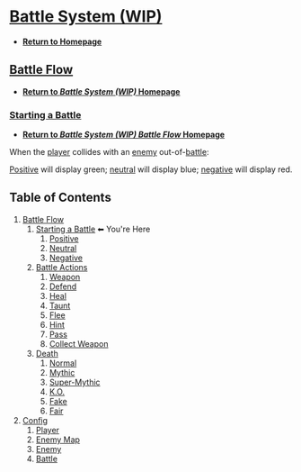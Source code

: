 # [Battle System (WIP)](https://www.khanacademy.org/computer-programming/battle-system-wip/4983159919165440)

- **[Return to Homepage](https://javascriptlearner815.github.io/ka-projects/)**

## [Battle Flow](https://javascriptlearner815.github.io/ka-projects/battle-system-wip/battle-flow/)

- **[Return to *Battle System (WIP)* Homepage](https://javascriptlearner815.github.io/ka-projects/battle-system-wip/)**

### [Starting a Battle](https://javascriptlearner815.github.io/ka-projects/battle-system-wip/battle-flow/starting-a-battle/)

- **[Return to *Battle System (WIP) Battle Flow* Homepage](https://javascriptlearner815.github.io/ka-projects/battle-system-wip/battle-flow/)**

When the [player](https://javascriptlearner815.github.io/ka-projects/battle-system-wip/config/player/) collides with an [enemy](https://javascriptlearner815.github.io/ka-projects/battle-system-wip/config/enemy/) out-of-[battle](https://javascriptlearner815.github.io/ka-projects/battle-system-wip/config/battle/):

[Positive](https://javascriptlearner815.github.io/ka-projects/battle-system-wip/battle-flow/starting-a-battle/positive) will display green;
[neutral](https://javascriptlearner815.github.io/ka-projects/battle-system-wip/battle-flow/starting-a-battle/neutral) will display blue;
[negative](https://javascriptlearner815.github.io/ka-projects/battle-system-wip/battle-flow/starting-a-battle/negative) will display red.

## Table of Contents

1. [Battle Flow](https://javascriptlearner815.github.io/ka-projects/battle-system-wip/battle-flow/)
    1. [Starting a Battle](https://javascriptlearner815.github.io/ka-projects/battle-system-wip/battle-flow/starting-a-battle/) ⬅ You're Here
        1. [Positive](https://javascriptlearner815.github.io/ka-projects/battle-system-wip/battle-flow/starting-a-battle/positive)
        1. [Neutral](https://javascriptlearner815.github.io/ka-projects/battle-system-wip/battle-flow/starting-a-battle/neutral)
        1. [Negative](https://javascriptlearner815.github.io/ka-projects/battle-system-wip/battle-flow/starting-a-battle/negative)
    1. [Battle Actions](https://javascriptlearner815.github.io/ka-projects/battle-system-wip/battle-flow/battle-actions/)
        1. [Weapon](https://javascriptlearner815.github.io/ka-projects/battle-system-wip/battle-flow/battle-actions/weapon)
        1. [Defend](https://javascriptlearner815.github.io/ka-projects/battle-system-wip/battle-flow/battle-actions/defend)
        1. [Heal](https://javascriptlearner815.github.io/ka-projects/battle-system-wip/battle-flow/battle-actions/heal)
        1. [Taunt](https://javascriptlearner815.github.io/ka-projects/battle-system-wip/battle-flow/battle-actions/taunt)
        1. [Flee](https://javascriptlearner815.github.io/ka-projects/battle-system-wip/battle-flow/battle-actions/flee)
        1. [Hint](https://javascriptlearner815.github.io/ka-projects/battle-system-wip/battle-flow/battle-actions/hint)
        1. [Pass](https://javascriptlearner815.github.io/ka-projects/battle-system-wip/battle-flow/battle-actions/pass)
        1. [Collect Weapon](https://javascriptlearner815.github.io/ka-projects/battle-system-wip/battle-flow/battle-actions/collect-weapon)
    1. [Death](https://javascriptlearner815.github.io/ka-projects/battle-system-wip/battle-flow/death/)
        1. [Normal](https://javascriptlearner815.github.io/ka-projects/battle-system-wip/battle-flow/death/normal)
        1. [Mythic](https://javascriptlearner815.github.io/ka-projects/battle-system-wip/battle-flow/death/mythic)
        1. [Super-Mythic](https://javascriptlearner815.github.io/ka-projects/battle-system-wip/battle-flow/death/super-mythic)
        1. [K.O.](https://javascriptlearner815.github.io/ka-projects/battle-system-wip/battle-flow/death/ko)
        1. [Fake](https://javascriptlearner815.github.io/ka-projects/battle-system-wip/battle-flow/death/fake)
        1. [Fair](https://javascriptlearner815.github.io/ka-projects/battle-system-wip/battle-flow/death/fair)
1. [Config](https://javascriptlearner815.github.io/ka-projects/battle-system-wip/config/)
    1. [Player](https://javascriptlearner815.github.io/ka-projects/battle-system-wip/config/player/)
    1. [Enemy Map](https://javascriptlearner815.github.io/ka-projects/battle-system-wip/config/enemy-map/)
    1. [Enemy](https://javascriptlearner815.github.io/ka-projects/battle-system-wip/config/enemy/)
    1. [Battle](https://javascriptlearner815.github.io/ka-projects/battle-system-wip/config/battle/)
